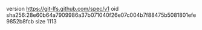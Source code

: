 version https://git-lfs.github.com/spec/v1
oid sha256:28e60b64a7909986a37b071040f26e07c004b7f88475b5081801efe9852b8fcb
size 1113
